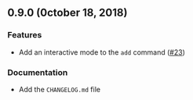 ## 0.9.0 (0ctober 18, 2018)

### Features

- Add an interactive mode to the `add` command ([#23](https://github.com/GuillaumeAmat/knuckle/issues/23))

### Documentation

- Add the `CHANGELOG.md` file
